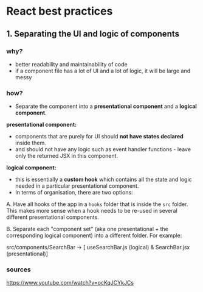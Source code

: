 # React best practices 

## 1. Separating the UI and logic of components

### why?
- better readability and maintainability of code
- if a component file has a lot of UI and a lot of logic, it will be large and messy

### how?

- Separate the component into a **presentational component** and a **logical component**. 

**presentational component:**
- components that are purely for UI should **not have states declared** inside them.
- and should not have any logic such as event handler functions - leave only the returned JSX in this component. 


**logical component:**
- this is essentially a **custom hook** which contains all the state and logic needed in a particular presentational component. 
- In terms of organisation, there are two options:

A. Have all hooks of the app in a `hooks` folder that is inside the `src` folder. This makes more sense when a hook needs to be re-used in several different presentational components.

B. Separate each "component set" (aka one presentational + the corresponding logical component) into a different folder. For example:

src/components/SearchBar -> [ useSearchBar.js (logical) & SearchBar.jsx (presentational)]
                       



### sources 
https://www.youtube.com/watch?v=ocKqJCYkJCs
